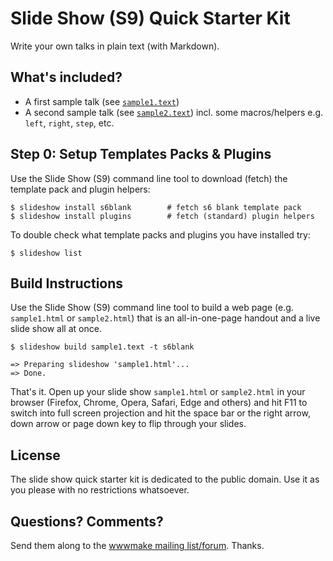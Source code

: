 # Slide Show (S9) Quick Starter Kit

Write your own talks in plain text (with Markdown).

## What's included?

- A first sample talk (see [`sample1.text`](sample1.text)) 
- A second sample talk (see [`sample2.text`](sample2.text)) incl. some macros/helpers e.g. `left`, `right`, `step`, etc.


## Step 0: Setup Templates Packs & Plugins 

Use the Slide Show (S9) command line tool to download (fetch) the template pack and plugin helpers:

```
$ slideshow install s6blank        # fetch s6 blank template pack
$ slideshow install plugins        # fetch (standard) plugin helpers
```

To double check what template packs and plugins you have installed try:

```
$ slideshow list
```


## Build Instructions

Use the Slide Show (S9) command line tool to build
a web page (e.g. `sample1.html` or `sample2.html`)
that is an all-in-one-page handout and a live slide show all at once.

```
$ slideshow build sample1.text -t s6blank

=> Preparing slideshow 'sample1.html'...
=> Done.
```

That's it. Open up your slide show `sample1.html` or `sample2.html` in your browser
(Firefox, Chrome, Opera, Safari, Edge and others) and hit F11 to switch into full screen projection
and hit the space bar or the right arrow, down arrow or page down key to flip through your slides.



## License

The slide show quick starter kit is dedicated to the public domain.
Use it as you please with no restrictions whatsoever.

## Questions? Comments?

Send them along to the [wwwmake mailing list/forum](http://groups.google.com/group/wwwmake). Thanks.


